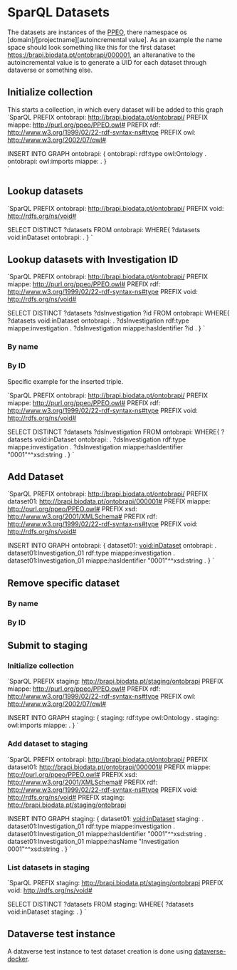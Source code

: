 # SparQL Datasets
The datasets are instances of the [PPEO](http://purl.org/ppeo/PPEO.owl), there namespace os [domain]/[projectname][autoincremental value]. 
As an example the name space should look something like this for the first dataset <https://brapi.biodata.pt/ontobrapi/000001>, an alteranative to the autoincremental value is to generate a UID for each dataset through dataverse or something else. 


## Initialize collection
This starts a collection, in which every dataset will be added to this graph 
`SparQL
PREFIX ontobrapi: <http://brapi.biodata.pt/ontobrapi/>
PREFIX miappe: <http://purl.org/ppeo/PPEO.owl#>
PREFIX rdf: <http://www.w3.org/1999/02/22-rdf-syntax-ns#type>
PREFIX owl: <http://www.w3.org/2002/07/owl#>

INSERT INTO GRAPH ontobrapi: {
    ontobrapi: rdf:type owl:Ontology . 
    ontobrapi: owl:imports miappe: .
}    
`

## Lookup datasets
`SparQL
PREFIX ontobrapi: <http://brapi.biodata.pt/ontobrapi/>
PREFIX void: <http://rdfs.org/ns/void#>

SELECT DISTINCT ?datasets
FROM ontobrapi:
WHERE{
    ?datasets void:inDataset ontobrapi: .
}
`

## Lookup datasets with Investigation ID
`SparQL
PREFIX ontobrapi: <http://brapi.biodata.pt/ontobrapi/>
PREFIX miappe: <http://purl.org/ppeo/PPEO.owl#>
PREFIX rdf: <http://www.w3.org/1999/02/22-rdf-syntax-ns#type>
PREFIX void: <http://rdfs.org/ns/void#>

SELECT DISTINCT ?datasets ?dsInvestigation  ?id
FROM ontobrapi: 
WHERE{
    ?datasets void:inDataset ontobrapi: .
    ?dsInvestigation rdf:type miappe:investigation .
    ?dsInvestigation miappe:hasIdentifier ?id .
}
`


### By name

### By ID
Specific example for the inserted triple. 

`SparQL
PREFIX ontobrapi: <http://brapi.biodata.pt/ontobrapi/>
PREFIX miappe: <http://purl.org/ppeo/PPEO.owl#>
PREFIX rdf: <http://www.w3.org/1999/02/22-rdf-syntax-ns#type>
PREFIX void: <http://rdfs.org/ns/void#>

SELECT DISTINCT ?datasets ?dsInvestigation
FROM ontobrapi:
WHERE{
    ?datasets void:inDataset ontobrapi: .
    ?dsInvestigation rdf:type miappe:investigation .
    ?dsInvestigation miappe:hasIdentifier "0001"^^xsd:string .
}
`


## Add Dataset
`SparQL
PREFIX ontobrapi: <http://brapi.biodata.pt/ontobrapi/>
PREFIX dataset01: <http://brapi.biodata.pt/ontobrapi/000001#>
PREFIX miappe: <http://purl.org/ppeo/PPEO.owl#>
PREFIX xsd: <http://www.w3.org/2001/XMLSchema#>
PREFIX rdf: <http://www.w3.org/1999/02/22-rdf-syntax-ns#type>
PREFIX void: <http://rdfs.org/ns/void#>

INSERT INTO GRAPH ontobrapi: {
    dataset01: <void:inDataset> ontobrapi: .
    dataset01:Investigation_01 rdf:type miappe:investigation .
    dataset01:Investigation_01 miappe:hasIdentifier "0001"^^xsd:string .
}
`

## Remove specific dataset

### By name

### By ID


## Submit to staging

### Initialize collection
`SparQL
PREFIX staging: <http://brapi.biodata.pt/staging/ontobrapi>
PREFIX miappe: <http://purl.org/ppeo/PPEO.owl#>
PREFIX rdf: <http://www.w3.org/1999/02/22-rdf-syntax-ns#type>
PREFIX owl: <http://www.w3.org/2002/07/owl#>

INSERT INTO GRAPH staging: {
    staging: rdf:type owl:Ontology .
    staging: owl:imports miappe: .
}
`

### Add dataset to staging
`SparQL
PREFIX ontobrapi: <http://brapi.biodata.pt/ontobrapi/>
PREFIX dataset01: <http://brapi.biodata.pt/ontobrapi/000001#>
PREFIX miappe: <http://purl.org/ppeo/PPEO.owl#>
PREFIX xsd: <http://www.w3.org/2001/XMLSchema#>
PREFIX rdf: <http://www.w3.org/1999/02/22-rdf-syntax-ns#type>
PREFIX void: <http://rdfs.org/ns/void#>
PREFIX staging: <http://brapi.biodata.pt/staging/ontobrapi>

INSERT INTO GRAPH staging: {
    dataset01: <void:inDataset> staging: .
    dataset01:Investigation_01 rdf:type miappe:investigation .
    dataset01:Investigation_01 miappe:hasIdentifier "0001"^^xsd:string .
    dataset01:Investigation_01 miappe:hasName "Investigation 0001"^^xsd:string .
}
`

### List datasets in staging
`SparQL
PREFIX staging: <http://brapi.biodata.pt/staging/ontobrapi>
PREFIX void: <http://rdfs.org/ns/void#>

SELECT DISTINCT ?datasets
FROM staging:
WHERE{
    ?datasets void:inDataset staging: .
}
`

## Dataverse test instance 
A dataverse test instance to test dataset creation is done using [dataverse-docker](https://github.com/IQSS/dataverse-docker).
